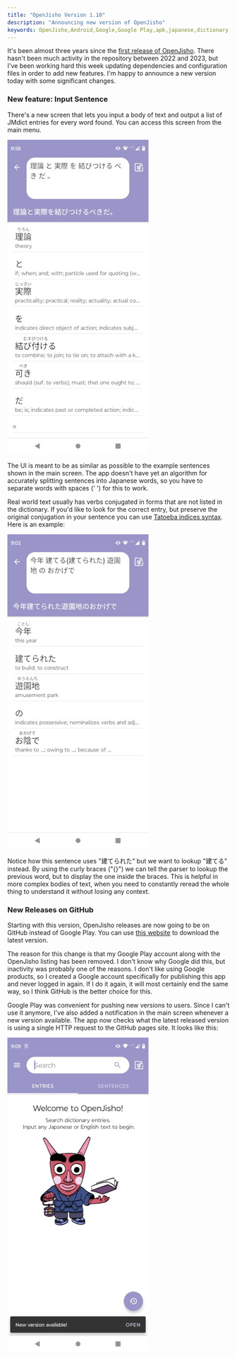```yaml
---
title: "OpenJisho Version 1.10"
description: "Announcing new version of OpenJisho"
keywords: OpenJisho,Android,Google,Google Play,apk,japanese,dictionary,app
---
```


It's been almost three years since the [first release of OpenJisho](
/posts/2021-12-06-announcing-openjisho.html). There hasn't been much activity
in the repository between 2022 and 2023, but I've been working hard this week
updating dependencies and configuration files in order to add new features. I'm
happy to announce a new version today with some significant changes. 

<!--more-->

### New feature: Input Sentence

There's a new screen that lets you input a body of text and output a list
of JMdict entries for every word found. You can access this screen from
the main menu. 

[![](../assets/images/openjisho_04.jpg)](../assets/images/openjisho_04.jpg)

The UI is meant to be as similar as possible to the example sentences
shown in the main screen. The app doesn't have yet an algorithm
for accurately splitting sentences into Japanese words, so you have to 
separate words with spaces (' ') for this to work. 

Real world text usually has verbs conjugated in forms that are not listed
in the dictionary. If you'd like to look for the correct entry, but preserve
the original conjugation in your sentence you can use [Tatoeba indices syntax](
http://edrdg.org/wiki/index.php/Sentence-Dictionary_Linking). Here is an 
example:

[![](../assets/images/openjisho_05.jpg)](../assets/images/openjisho_05.jpg)

Notice how this sentence uses "建てられた" but we want to lookup "建てる"
instead. By using the curly braces ("{}") we can tell the parser to lookup
the previous word, but to display the one inside the braces. This is helpful
in more complex bodies of text, when you need to constantly reread the whole
thing to understand it without losing any context.

### New Releases on GitHub

Starting with this version, OpenJisho releases are now going to be on GitHub
instead of Google Play. You can use [this website](
https://gaumala.github.io/OpenJisho/) to download the latest version.

The reason for this change is that my Google Play account along with the 
OpenJisho listing has been removed. I don't know why Google did this, but 
inactivity was probably one of the reasons. I don't like using Google products,
so I created a Google account specifically for publishing this app and never
logged in again. If I do it again, it will most certainly end the same way,
so I think GitHub is the better choice for this.

Google Play was convenient for pushing new versions to users. Since I can't use
it anymore, I've also added a notification in the main screen whenever a new
version available. The app now checks what the latest released version is using
a single HTTP request to the GitHub pages site. It looks like this:

[![](../assets/images/openjisho_06.jpg)](../assets/images/openjisho_06.jpg)
